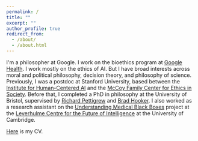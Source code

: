 ```yaml
---
permalink: /
title: ""
excerpt: ""
author_profile: true
redirect_from: 
  - /about/
  - /about.html
---
```


I'm a philosopher at Google. I work on the bioethics program at [Google Health](https://health.google/). I work mostly on the ethics of AI. But I have broad interests across moral and political philosophy, decision theory, and philosophy of science. Previously, I was a postdoc at Stanford University, based between the [Institute for Human-Centered AI](https://hai.stanford.edu/) and the [McCoy Family Center for Ethics in Society](https://ethicsinsociety.stanford.edu/). Before that, I completed a PhD in philosophy at the University of Bristol, supervised by [Richard Pettigrew](https://richardpettigrew.com/) and [Brad Hooker](https://en.wikipedia.org/wiki/Brad_Hooker). I also worked as a research assistant on the [Understanding Medical Black Boxes](http://lcfi.ac.uk/projects/ai-trust-and-society/medical-black-boxes-and-ai-explainability/) project at the [Leverhulme Centre for the Future of Intelligence](https://lcfi.ac.uk) at the University of Cambridge. 

[Here](https://geoffkeeling.github.io/files/CV.pdf) is my CV.
